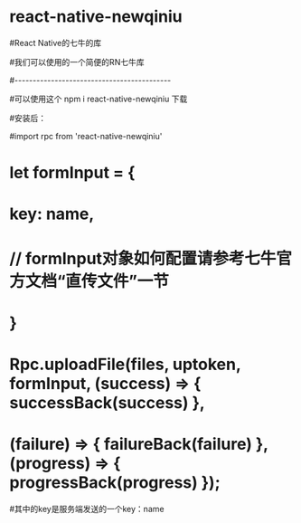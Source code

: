 # react-native-newqiniu
#React Native的七牛的库

#我们可以使用的一个简便的RN七牛库

#-------------------------------------------

#可以使用这个 npm i react-native-newqiniu 下载

#安装后：

#import rpc from 'react-native-newqiniu'

#  let formInput = {
#        key: name,
#        // formInput对象如何配置请参考七牛官方文档“直传文件”一节
#    }
#    Rpc.uploadFile(files, uptoken, formInput, (success) => { successBack(success) }, 
#   (failure) => { failureBack(failure) }, (progress) => { progressBack(progress) });
    

#其中的key是服务端发送的一个key：name
